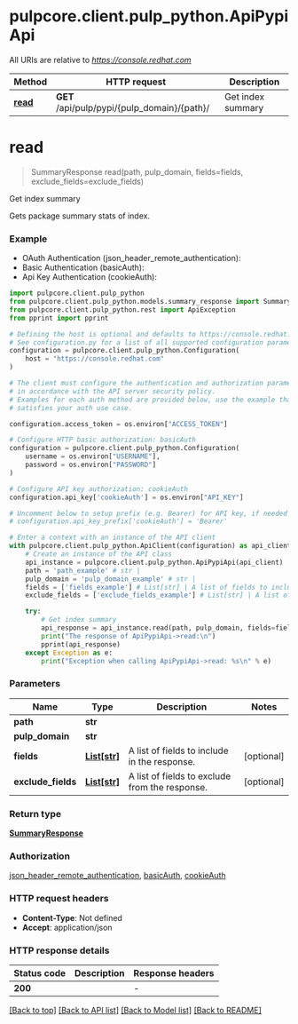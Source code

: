 # pulpcore.client.pulp_python.ApiPypiApi

All URIs are relative to *https://console.redhat.com*

Method | HTTP request | Description
------------- | ------------- | -------------
[**read**](ApiPypiApi.md#read) | **GET** /api/pulp/pypi/{pulp_domain}/{path}/ | Get index summary


# **read**
> SummaryResponse read(path, pulp_domain, fields=fields, exclude_fields=exclude_fields)

Get index summary

Gets package summary stats of index.

### Example

* OAuth Authentication (json_header_remote_authentication):
* Basic Authentication (basicAuth):
* Api Key Authentication (cookieAuth):

```python
import pulpcore.client.pulp_python
from pulpcore.client.pulp_python.models.summary_response import SummaryResponse
from pulpcore.client.pulp_python.rest import ApiException
from pprint import pprint

# Defining the host is optional and defaults to https://console.redhat.com
# See configuration.py for a list of all supported configuration parameters.
configuration = pulpcore.client.pulp_python.Configuration(
    host = "https://console.redhat.com"
)

# The client must configure the authentication and authorization parameters
# in accordance with the API server security policy.
# Examples for each auth method are provided below, use the example that
# satisfies your auth use case.

configuration.access_token = os.environ["ACCESS_TOKEN"]

# Configure HTTP basic authorization: basicAuth
configuration = pulpcore.client.pulp_python.Configuration(
    username = os.environ["USERNAME"],
    password = os.environ["PASSWORD"]
)

# Configure API key authorization: cookieAuth
configuration.api_key['cookieAuth'] = os.environ["API_KEY"]

# Uncomment below to setup prefix (e.g. Bearer) for API key, if needed
# configuration.api_key_prefix['cookieAuth'] = 'Bearer'

# Enter a context with an instance of the API client
with pulpcore.client.pulp_python.ApiClient(configuration) as api_client:
    # Create an instance of the API class
    api_instance = pulpcore.client.pulp_python.ApiPypiApi(api_client)
    path = 'path_example' # str | 
    pulp_domain = 'pulp_domain_example' # str | 
    fields = ['fields_example'] # List[str] | A list of fields to include in the response. (optional)
    exclude_fields = ['exclude_fields_example'] # List[str] | A list of fields to exclude from the response. (optional)

    try:
        # Get index summary
        api_response = api_instance.read(path, pulp_domain, fields=fields, exclude_fields=exclude_fields)
        print("The response of ApiPypiApi->read:\n")
        pprint(api_response)
    except Exception as e:
        print("Exception when calling ApiPypiApi->read: %s\n" % e)
```



### Parameters


Name | Type | Description  | Notes
------------- | ------------- | ------------- | -------------
 **path** | **str**|  | 
 **pulp_domain** | **str**|  | 
 **fields** | [**List[str]**](str.md)| A list of fields to include in the response. | [optional] 
 **exclude_fields** | [**List[str]**](str.md)| A list of fields to exclude from the response. | [optional] 

### Return type

[**SummaryResponse**](SummaryResponse.md)

### Authorization

[json_header_remote_authentication](../README.md#json_header_remote_authentication), [basicAuth](../README.md#basicAuth), [cookieAuth](../README.md#cookieAuth)

### HTTP request headers

 - **Content-Type**: Not defined
 - **Accept**: application/json

### HTTP response details

| Status code | Description | Response headers |
|-------------|-------------|------------------|
**200** |  |  -  |

[[Back to top]](#) [[Back to API list]](../README.md#documentation-for-api-endpoints) [[Back to Model list]](../README.md#documentation-for-models) [[Back to README]](../README.md)

